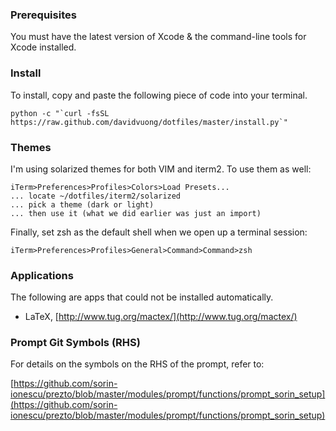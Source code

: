### Prerequisites

You must have the latest version of Xcode & the command-line tools for Xcode installed.

### Install

To install, copy and paste the following piece of code into your terminal.

    python -c "`curl -fsSL https://raw.github.com/davidvuong/dotfiles/master/install.py`"

### Themes

I'm using solarized themes for both VIM and iterm2. To use them as well:

    iTerm>Preferences>Profiles>Colors>Load Presets...
    ... locate ~/dotfiles/iterm2/solarized
    ... pick a theme (dark or light)
    ... then use it (what we did earlier was just an import)

Finally, set zsh as the default shell when we open up a terminal session:

    iTerm>Preferences>Profiles>General>Command>Command>zsh

### Applications

The following are apps that could not be installed automatically.

* LaTeX, [http://www.tug.org/mactex/](http://www.tug.org/mactex/)

### Prompt Git Symbols (RHS)

For details on the symbols on the RHS of the prompt, refer to:

[https://github.com/sorin-ionescu/prezto/blob/master/modules/prompt/functions/prompt_sorin_setup](https://github.com/sorin-ionescu/prezto/blob/master/modules/prompt/functions/prompt_sorin_setup)